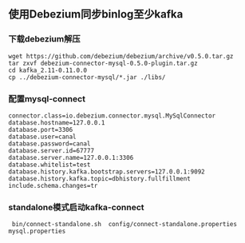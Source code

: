 ## 使用Debezium同步binlog至少kafka

### 下载debezium解压

```
wget https://github.com/debezium/debezium/archive/v0.5.0.tar.gz
tar zxvf debezium-connector-mysql-0.5.0-plugin.tar.gz 
cd kafka_2.11-0.11.0.0
cp ../debezium-connector-mysql/*.jar ./libs/
```

### 配置mysql-connect

```
connector.class=io.debezium.connector.mysql.MySqlConnector
database.hostname=127.0.0.1
database.port=3306
database.user=canal
database.password=canal
database.server.id=67777
database.server.name=127.0.0.1:3306
database.whitelist=test
database.history.kafka.bootstrap.servers=127.0.0.1:9092
database.history.kafka.topic=dbhistory.fullfillment
include.schema.changes=tr
```

### standalone模式启动kafka-connect

```
 bin/connect-standalone.sh  config/connect-standalone.properties  mysql.properties 
```
